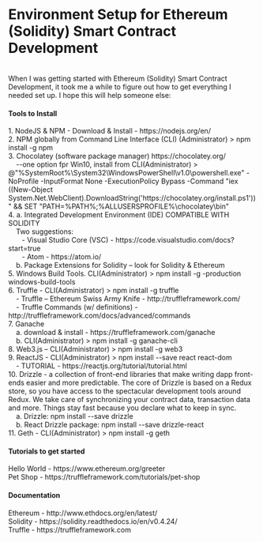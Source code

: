 # Environment Setup for Ethereum (Solidity) Smart Contract Development 
</br>
When I was getting started with Ethereum (Solidity) Smart Contract Development, it took me a while to figure out how to get everything I needed set up. I hope this will help someone else:
</br>
<h4>Tools to Install</h4>
1.	NodeJS & NPM - Download & Install - https://nodejs.org/en/ </br>
2.	NPM globally from Command Line Interface (CLI) (Administrator) > npm install -g npm</br>
3.	Chocolatey (software package manager) https://chocolatey.org/ </br>
&nbsp;&nbsp;&nbsp;&nbsp;--one option fpr Win10, install from CLI(Administrator) > @"%SystemRoot%\System32\WindowsPowerShell\v1.0\powershell.exe" -NoProfile -InputFormat None -ExecutionPolicy Bypass -Command "iex ((New-Object System.Net.WebClient).DownloadString('https://chocolatey.org/install.ps1'))" && SET "PATH=%PATH%;%ALLUSERSPROFILE%\chocolatey\bin"</br>
4.	a. Integrated Development Environment (IDE) COMPATIBLE WITH SOLIDITY</br>
&nbsp;&nbsp;&nbsp;&nbsp;Two suggestions:</br>
&nbsp;&nbsp;&nbsp;&nbsp;&nbsp;&nbsp;&nbsp;-	Visual Studio Core (VSC) - https://code.visualstudio.com/docs?start=true</br>
&nbsp;&nbsp;&nbsp;&nbsp;&nbsp;&nbsp;&nbsp;-	Atom - https://atom.io/ </br>
&nbsp;&nbsp;&nbsp;     b. Package Extensions for Solidity –  look for Solidity & Ethereum</br>
5.    Windows Build Tools. CLI(Administrator) > npm install -g -production windows-build-tools</br>
6.    Truffle - CLI(Administrator) > npm install -g truffle</br>
&nbsp;&nbsp;&nbsp;&nbsp;-	Truffle  – Ethereum Swiss Army Knife - http://truffleframework.com/ </br>
&nbsp;&nbsp;&nbsp;&nbsp;-	Truffle Commands (w/ definitions) - http://truffleframework.com/docs/advanced/commands </br>
7.    Ganache </br> 
&nbsp;&nbsp;&nbsp;&nbsp;a. download & install - https://truffleframework.com/ganache </br>
&nbsp;&nbsp;&nbsp;&nbsp;b. CLI(Administrator) > npm install -g ganache-cli</br>
8.   Web3.js – CLI(Administrator) > npm install -g web3</br>
9.   ReactJS - CLI(Administrator) > npm install --save react react-dom</br>
&nbsp;&nbsp;&nbsp;&nbsp;-	TUTORIAL - https://reactjs.org/tutorial/tutorial.html</br>
10.   Drizzle -  a collection of front-end libraries that make writing dapp front-ends easier and more predictable. The core of Drizzle is based on a Redux store, so you have access to the spectacular development tools around Redux. We take care of synchronizing your contract data, transaction data and more. Things stay fast because you declare what to keep in sync.</br>
&nbsp;&nbsp;&nbsp;&nbsp;a. Drizzle: npm install --save drizzle</br>
&nbsp;&nbsp;&nbsp;&nbsp;b. React Drizzle package: npm install --save drizzle-react</br>
11. Geth - CLI(Administrator) > npm install -g geth
</br>
<h4>Tutorials to get started</h4>
Hello World - https://www.ethereum.org/greeter </br>
Pet Shop - https://truffleframework.com/tutorials/pet-shop 
</br>
<h4>Documentation</h4>
Ethereum - http://www.ethdocs.org/en/latest/ </br>
Solidity - https://solidity.readthedocs.io/en/v0.4.24/ </br>
Truffle - https://truffleframework.com </br>
